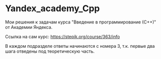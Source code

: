 # Yandex_academy_Cpp

Мои решения к задачам курса "Введение в программирование (С++)" от  Академии Яндекса.

Ссылка на сам курс: https://stepik.org/course/363/info

В каждом подразделе ответы начинаются с номера 3, т.к. первые два шага отведены под теоретическую часть.
